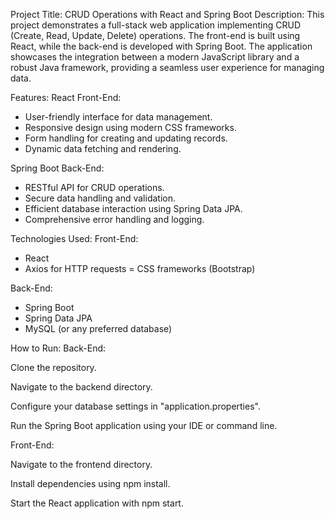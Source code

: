 Project Title: CRUD Operations with React and Spring Boot
Description:
This project demonstrates a full-stack web application implementing CRUD (Create, Read, Update, Delete) operations.
The front-end is built using React, while the back-end is developed with Spring Boot. 
The application showcases the integration between a modern JavaScript library and a robust Java framework, providing a seamless user experience for managing data.

Features:
React Front-End:

- User-friendly interface for data management.
- Responsive design using modern CSS frameworks.
- Form handling for creating and updating records.
- Dynamic data fetching and rendering.
  
Spring Boot Back-End:

- RESTful API for CRUD operations.
- Secure data handling and validation.
- Efficient database interaction using Spring Data JPA.
- Comprehensive error handling and logging.
  
Technologies Used:
Front-End:

- React
- Axios for HTTP requests
= CSS frameworks (Bootstrap)

Back-End:

- Spring Boot
- Spring Data JPA
- MySQL (or any preferred database)
  
How to Run:
Back-End:

Clone the repository.

Navigate to the backend directory.

Configure your database settings in "application.properties".

Run the Spring Boot application using your IDE or command line.

Front-End:

Navigate to the frontend directory.

Install dependencies using npm install.

Start the React application with npm start.
